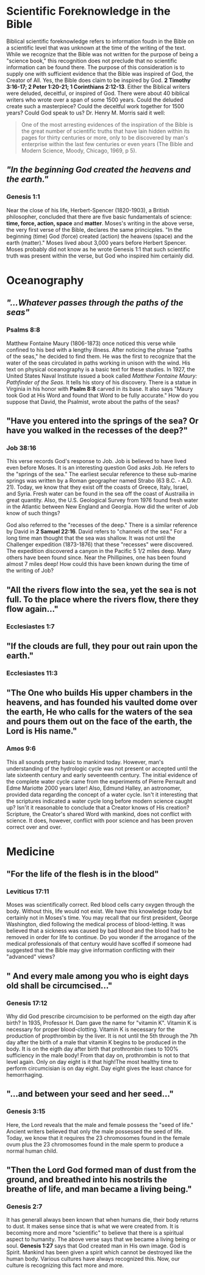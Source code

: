 # Scientific Foreknowledge in the Bible

Biblical scientific foreknowledge refers to information foudn in the Bible on a scientific level that was unknown at the time of the writing of the text. While we recognize that the Bible was not written for the purpose of being a "science book," this recognition does not preclude that no scientific information can be found there. The purpose of this consideration is to supply one with sufficient evidence that the Bible was inspired of God, the Creator of All. Yes, the Bible does claim to be inspired by God. **2 Timothy 3:16-17; 2 Peter 1:20-21; 1 Corinthians 2:12-13**. Either the Biblical writers were deluded, deceitful, or inspired of God. There were about 40 biblical writers who wrote over a span of some 1500 years. Could the deluded create such a masterpiece? Could the deceitful work together for 1500 years? Could God speak to us? Dr. Henry M. Morris said it well:

> One of the most arresting evidences of the inspiration of the Bible is the great number of scientific truths that have lain hidden within its pages for thirty centuries or more, only to be discovered by man's enterprise within the last few centuries or even years (The Bible and Modern Science, Moody, Chicago, 1969, p 5).

## _"In the beginning God created the heavens and the earth."_
### Genesis 1:1

Near the close of his life, Herbert-Spencer (1820-1903), a British philosopher, concluded that there are five basic fundamentals of science: **time, force, action, space** and **matter**. Moses's writing in the above verse, the very first verse of the Bible, declares the same princicples. "In the beginning (time) God (force) created (action) the heavens (space) and the earth (matter)." Moses lived about 3,000 years before Herbert Spencer. Moses probably did not know as he wrote Genesis 1:1 that such scientific truth was present within the verse, but God who inspired him certainly did.

# Oceanography

## _"...Whatever passes through the paths of the seas"_
### Psalms 8:8

Matthew Fontaine Maury (1806-1873) once noticed this verse while confined to his bed with a lengthy illness. After noticing the phrase "paths of the seas," he decided to find them. He was the first to recognize that the water of the seas circulated in paths working in unison with the wind. His text on physical oceanography is a basic text for these studies. In 1927, the United States Naval Institute issued a book called _Matthew Fontaine Maury: Pathfinder of the Seas_. It tells his story of his discovery. There is a statue in Virginia in his honor with **Psalm 8:8** carved in its base. It also says "Maury took God at His Word and found that Word to be fully accurate." How do you suppose that David, the Psalmist, wrote about the paths of the seas?

## "Have you entered into the springs of the sea? Or have you walked in the recesses of the deep?"
### Job 38:16

This verse records God's response to Job. Job is believed to have lived even before Moses. It is an interesting question God asks Job. He refers to the "springs of the sea." The earliest secular reference to these sub-marine springs was written by a Roman geographer named Strabo (63 B.C. - A.D. 21). Today, we know that they exist off the coasts of Greece, Italy, Israel, and Syria. Fresh water can be found in the sea off the coast of Austrailia in great quantity. Also, the U.S. Geological Survey from 1976 found fresh water in the Atlantic between New England and Georgia. How did the writer of Job know of such things?

God also referred to the "recesses of the deep." There is a similar reference by David in **2 Samuel 22:16**. David refers to "channels of the sea." For a long time man thought that the sea was shallow. It was not until the Challenger expedition (1873-1876) that these "recesses" were discovered. The expedition discovered a canyon in the Pacific 5 1/2 miles deep. Many others have been found since. Near the Phillipines, one has been found almost 7 miles deep! How could this have been known during the time of the writing of Job?

## "All the rivers flow into the sea, yet the sea is not full. To the place where the rivers flow, there they flow again..."
### Ecclesiastes 1:7

## "If the clouds are full, they pour out rain upon the earth."
### Ecclesiastes 11:3

## "The One who builds His upper chambers in the heavens, and has founded his vaulted dome over the earth, He who calls for the waters of the sea and pours them out on the face of the earth, the Lord is His name."
### Amos 9:6

This all sounds pretty basic to mankind today. However, man's understanding of the hydrologic cycle was not present or accepted until the late sixteenth century and early seventeenth century. The initial evidence of the complete water cycle came from the experiments of Pierre Perrault and Edme Mariotte 2000 years later! Also, Edmund Halley, an astronomer, provided data regarding the concept of a water cycle. Isn't it interesting that the scriptures indicated a water cycle long before modern science caught up? Isn'it it reasonable to conclude that a Creator knows of His creation? Scripture, the Creator's shared Word with mankind, does not conflict with science. It does, however, conflict with poor science and has been proven correct over and over.

# Medicine

## "For the life of the flesh is in the blood"
### Leviticus 17:11

Moses was scientifically correct. Red blood cells carry oxygen through the body. Without this, life would not exist. We have this knowledge today but certainly not in Moses's time. You may recall that our first president, George Washington, died following the medical process of blood-letting. It was believed that a sickness was caused by bad blood and the blood had to be removed in order for life to continue. Do you wonder if the arrogance of the medical professionals of that century would have scoffed if someone had suggested that the Bible may give information conflicting with their "advanced" views?

## " And every male among you who is eight days old shall be circumcised..."
### Genesis 17:12

Why did God prescribe circumcision to be performed on the eigth day after birth? In 1935, Professor H. Dam gave the name for "vitamin K". Vitamin K is necessary for proper blood-clotting. Vitamin K is necessary for the production of propthrombin by the liver. It is not until the 5th through the 7th day after the birth of a male that vitamin K begins to be produced in the body. It is on the eigth day after birth that prothrombin rises to 100% sufficiency in the male body! From that day on, prothrombin is not to that level again. Only on day eight is it that high!The most healthy time to perform circumcisian is on day eight. Day eight gives the least chance for hemorrhaging.

## "...and between your seed and her seed..."
### Genesis 3:15

Here, the Lord reveals that the male and female possess the "seed of life." Ancient writers believed that only the male possessed the seed of life. Today, we know that it requires the 23 chromosomes found in the female ovum plus the 23 chromosomes found in the male sperm to produce a normal human child.

## "Then the Lord God formed man of dust from the ground, and breathed into his nostrils the breathe of life, and man became a living being."
### Genesis 2:7

It has generall always been known that when humans die, their body returns to dust. It makes sense since that is what we were created from. It is becoming more and more "scientific" to believe that there is a spiritual aspect to humanity. The above verse says that we became a living being or soul. **Genesis 1:27** says that God created man in His own image. God is Spirit. Mankind has been given a spirit which cannot be destroyed like the human body. Various cultures have always recognized this. Now, our culture is recognizing this fact more and more.
